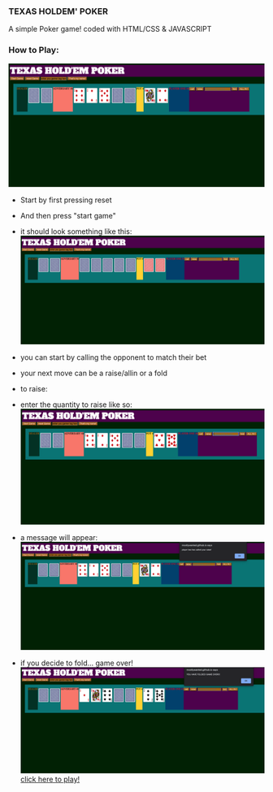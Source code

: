 ### TEXAS HOLDEM' POKER

A simple Poker game! coded with HTML/CSS & JAVASCRIPT

### How to Play:

![Alt text](./images/screenshots/howitlooks.png?raw=true "pre game")

- Start by first pressing reset
- And then press "start game"

- it should look something like this:
  ![Alt text](./images/screenshots/pregame.png?raw=true "pre game")
- you can start by calling the opponent to match their bet
- your next move can be a raise/allin or a fold
- to raise:
- enter the quantity to raise like so:
  ![Alt text](./images/screenshots/enterraise.png?raw=true "pre game")
- a message will appear:
  ![Alt text](./images/screenshots/raising.png?raw=true "pre game")
- if you decide to fold... game over!
  ![Alt text](./images/screenshots/foldgameover.png?raw=true "pre game")
  [click here to play!](https://mostlywanted.github.io/)
